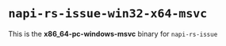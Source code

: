 # `napi-rs-issue-win32-x64-msvc`

This is the **x86_64-pc-windows-msvc** binary for `napi-rs-issue`
